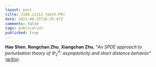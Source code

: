 ```yaml
---
layout: post
title: 2108.11312 [math.PR]
date: 2021-08-25T16:25:47Z
comments: false
tags: publication
published: true
---
```


<b>Hao Shen</b>, <b>Rongchan Zhu</b>, <b>Xiangchan Zhu</b>, "<i>An SPDE approach to perturbation theory of $Φ^4_2$: asymptoticity and  short distance behavior</i>" ([arXiv](http://arxiv.org/abs/2108.11312v1))
